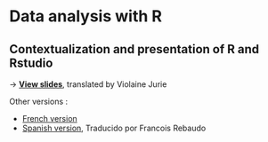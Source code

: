 # Data analysis with R

## Contextualization and presentation of R and Rstudio

-> [**View slides**](https://huguespecout.github.io/R_presentation_EN/#/), translated by Violaine Jurie       

Other versions :
- [French version](https://huguespecout.github.io/R_presentation_FR/#/)
- [Spanish version](https://huguespecout.github.io/R_presentation_SP/#/), Traducido por Francois Rebaudo

